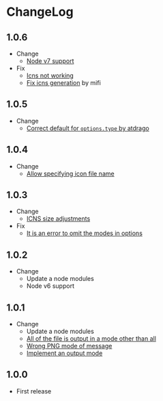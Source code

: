 # ChangeLog

## 1.0.6

* Change
  * [Node v7 support](https://github.com/akabekobeko/npm-icon-gen/issues/41)
* Fix
  * [Icns not working](https://github.com/akabekobeko/npm-icon-gen/issues/42)
  * [Fix icns generation](https://github.com/akabekobeko/npm-icon-gen/pull/43) by mifi

## 1.0.5

* Change
  * [Correct default for `options.type` by atdrago](https://github.com/akabekobeko/npm-icon-gen/pull/39)

## 1.0.4

* Change
  * [Allow specifying icon file name](https://github.com/akabekobeko/npm-icon-gen/issues/38)

## 1.0.3

* Change
  * [ICNS size adjustments](https://github.com/akabekobeko/npm-icon-gen/issues/32)
* Fix
  * [It is an error to omit the modes in options](https://github.com/akabekobeko/npm-icon-gen/issues/33)

## 1.0.2

* Change
  * Update a node modules
  * Node v6 support

## 1.0.1

* Change
  * Update a node modules
  * [All of the file is output in a mode other than all](https://github.com/akabekobeko/npm-icon-gen/issues/25)
  * [Wrong PNG mode of message](https://github.com/akabekobeko/npm-icon-gen/issues/24)
  * [Implement an output mode](https://github.com/akabekobeko/npm-icon-gen/issues/22)

## 1.0.0

* First release
